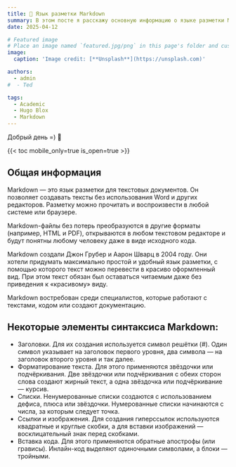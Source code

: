 ```yaml
---
title: 🦭 Язык разметки Markdown
summary: В этом посте я расскажу основную информацию о языке разметки Markdown.
date: 2025-04-12

# Featured image
# Place an image named `featured.jpg/png` in this page's folder and customize its options here.
image:
  caption: 'Image credit: [**Unsplash**](https://unsplash.com)'

authors:
  - admin
#  - Ted

tags:
  - Academic
  - Hugo Blox
  - Markdown
---
```


Добрый день =) 👋

{{< toc mobile_only=true is_open=true >}}

## Общая информация
Markdown — это язык разметки для текстовых документов. Он позволяет создавать тексты без использования Word и других редакторов. Разметку можно прочитать и воспроизвести в любой системе или браузере.

Markdown-файлы без потерь преобразуются в другие форматы (например, HTML и PDF), открываются в любом текстовом редакторе и будут понятны любому человеку даже в виде исходного кода.

Markdown создали Джон Грубер и Аарон Шварц в 2004 году. Они хотели придумать максимально простой и удобный язык разметки, с помощью которого текст можно перевести в красиво оформленный вид. При этом текст обязан был оставаться читаемым даже без приведения к «красивому» виду.

Markdown востребован среди специалистов, которые работают с текстами, кодом или создают документацию.

## Некоторые элементы синтаксиса Markdown:
- Заголовки. Для их создания используется символ решётки (#). Один символ указывает на заголовок первого уровня, два символа — на заголовок второго уровня и так далее.  
-    Форматирование текста. Для этого применяются звёздочки или подчёркивания. Две звёздочки или подчёркивания с обеих сторон слова создают жирный текст, а одна звёздочка или подчёркивание — курсив.  
-    Списки. Ненумерованные списки создаются с использованием дефиса, плюса или звёздочки. Нумерованные списки начинаются с числа, за которым следует точка.  
-    Ссылки и изображения. Для создания гиперссылок используются квадратные и круглые скобки, а для вставки изображений — восклицательный знак перед скобками.  
-    Вставка кода. Для этого применяются обратные апострофы (или грависы). Инлайн-код выделяют одиночными символами, а блоки — тройными.  

